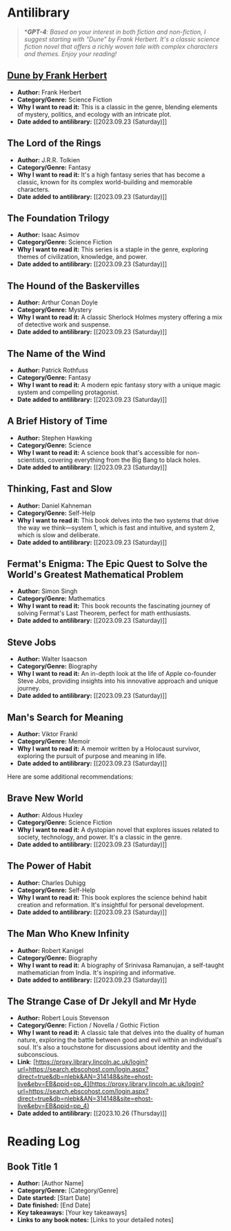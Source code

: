 # Antilibrary
> ****GPT-4**: Based on your interest in both fiction and non-fiction, I suggest starting with "Dune" by Frank Herbert. It's a classic science fiction novel that offers a richly woven tale with complex characters and themes. Enjoy your reading!*

## [Dune by Frank Herbert](Dune%20by%20Frank%20Herbert.md)
- **Author:** Frank Herbert
- **Category/Genre:** Science Fiction
- **Why I want to read it:** This is a classic in the genre, blending elements of mystery, politics, and ecology with an intricate plot.
- **Date added to antilibrary:** [[2023.09.23 (Saturday)]]

## The Lord of the Rings
- **Author:** J.R.R. Tolkien
- **Category/Genre:** Fantasy
- **Why I want to read it:** It's a high fantasy series that has become a classic, known for its complex world-building and memorable characters.
- **Date added to antilibrary:** [[2023.09.23 (Saturday)]]

## The Foundation Trilogy
- **Author:** Isaac Asimov
- **Category/Genre:** Science Fiction
- **Why I want to read it:** This series is a staple in the genre, exploring themes of civilization, knowledge, and power.
- **Date added to antilibrary:** [[2023.09.23 (Saturday)]]

## The Hound of the Baskervilles
- **Author:** Arthur Conan Doyle
- **Category/Genre:** Mystery
- **Why I want to read it:** A classic Sherlock Holmes mystery offering a mix of detective work and suspense.
- **Date added to antilibrary:** [[2023.09.23 (Saturday)]]

## The Name of the Wind
- **Author:** Patrick Rothfuss
- **Category/Genre:** Fantasy
- **Why I want to read it:** A modern epic fantasy story with a unique magic system and compelling protagonist.
- **Date added to antilibrary:** [[2023.09.23 (Saturday)]]

## A Brief History of Time
- **Author:** Stephen Hawking
- **Category/Genre:** Science
- **Why I want to read it:** A science book that's accessible for non-scientists, covering everything from the Big Bang to black holes.
- **Date added to antilibrary:** [[2023.09.23 (Saturday)]]

## Thinking, Fast and Slow
- **Author:** Daniel Kahneman
- **Category/Genre:** Self-Help
- **Why I want to read it:** This book delves into the two systems that drive the way we think—system 1, which is fast and intuitive, and system 2, which is slow and deliberate.
- **Date added to antilibrary:** [[2023.09.23 (Saturday)]]

## Fermat's Enigma: The Epic Quest to Solve the World's Greatest Mathematical Problem
- **Author:** Simon Singh
- **Category/Genre:** Mathematics
- **Why I want to read it:** This book recounts the fascinating journey of solving Fermat's Last Theorem, perfect for math enthusiasts.
- **Date added to antilibrary:** [[2023.09.23 (Saturday)]]

## Steve Jobs
- **Author:** Walter Isaacson
- **Category/Genre:** Biography
- **Why I want to read it:** An in-depth look at the life of Apple co-founder Steve Jobs, providing insights into his innovative approach and unique journey.
- **Date added to antilibrary:** [[2023.09.23 (Saturday)]]

## Man's Search for Meaning
- **Author:** Viktor Frankl
- **Category/Genre:** Memoir
- **Why I want to read it:** A memoir written by a Holocaust survivor, exploring the pursuit of purpose and meaning in life.
- **Date added to antilibrary:** [[2023.09.23 (Saturday)]]

Here are some additional recommendations:

## Brave New World
- **Author:** Aldous Huxley
- **Category/Genre:** Science Fiction
- **Why I want to read it:** A dystopian novel that explores issues related to society, technology, and power. It's a classic in the genre.
- **Date added to antilibrary:** [[2023.09.23 (Saturday)]]

## The Power of Habit
- **Author:** Charles Duhigg
- **Category/Genre:** Self-Help
- **Why I want to read it:** This book explores the science behind habit creation and reformation. It's insightful for personal development.
- **Date added to antilibrary:** [[2023.09.23 (Saturday)]]

## The Man Who Knew Infinity
- **Author:** Robert Kanigel
- **Category/Genre:** Biography
- **Why I want to read it:** A biography of Srinivasa Ramanujan, a self-taught mathematician from India. It's inspiring and informative.
- **Date added to antilibrary:** [[2023.09.23 (Saturday)]]

## The Strange Case of Dr Jekyll and Mr Hyde

- **Author:** Robert Louis Stevenson
- **Category/Genre:** Fiction / Novella / Gothic Fiction
- **Why I want to read it:** A classic tale that delves into the duality of human nature, exploring the battle between good and evil within an individual's soul. It's also a touchstone for discussions about identity and the subconscious.
- **Link**: [https://proxy.library.lincoln.ac.uk/login?url=https://search.ebscohost.com/login.aspx?direct=true&db=nlebk&AN=314148&site=ehost-live&ebv=EB&ppid=pp_4](https://proxy.library.lincoln.ac.uk/login?url=https://search.ebscohost.com/login.aspx?direct=true&db=nlebk&AN=314148&site=ehost-live&ebv=EB&ppid=pp_4)
- **Date added to antilibrary:** [[2023.10.26 (Thursday)]]
# Reading Log

## Book Title 1
- **Author:** [Author Name]
- **Category/Genre:** [Category/Genre]
- **Date started:** [Start Date]
- **Date finished:** [End Date]
- **Key takeaways:** [Your key takeaways]
- **Links to any book notes:** [Links to your detailed notes]
